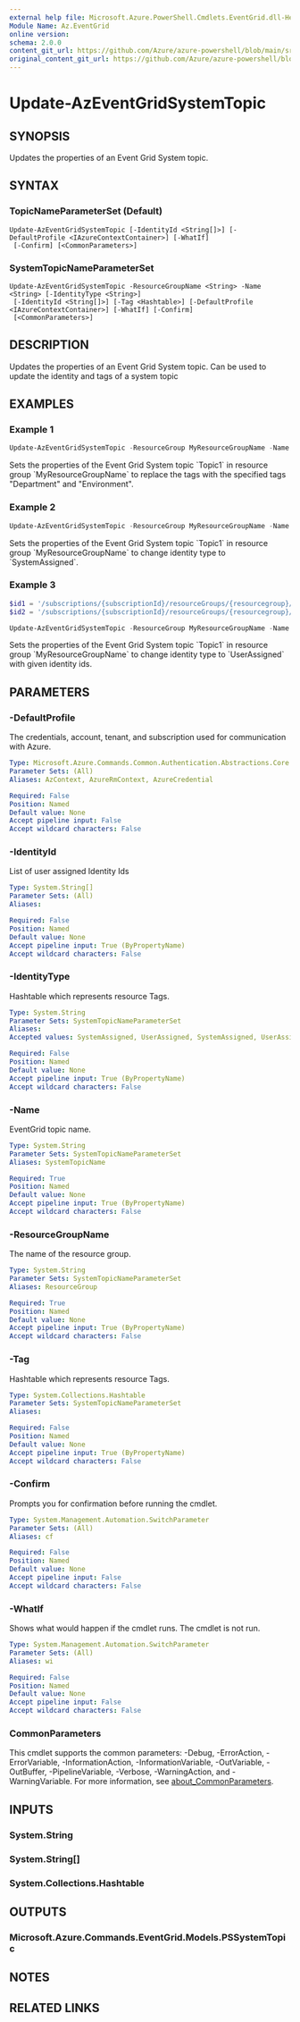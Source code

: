 ```yaml
---
external help file: Microsoft.Azure.PowerShell.Cmdlets.EventGrid.dll-Help.xml
Module Name: Az.EventGrid
online version: 
schema: 2.0.0
content_git_url: https://github.com/Azure/azure-powershell/blob/main/src/EventGrid/EventGrid/help/Update-AzEventGridSystemTopic.md
original_content_git_url: https://github.com/Azure/azure-powershell/blob/main/src/EventGrid/EventGrid/help/Update-AzEventGridSystemTopic.md
---
```


# Update-AzEventGridSystemTopic

## SYNOPSIS
Updates the properties of an Event Grid System topic.

## SYNTAX

### TopicNameParameterSet (Default)
```
Update-AzEventGridSystemTopic [-IdentityId <String[]>] [-DefaultProfile <IAzureContextContainer>] [-WhatIf]
 [-Confirm] [<CommonParameters>]
```

### SystemTopicNameParameterSet
```
Update-AzEventGridSystemTopic -ResourceGroupName <String> -Name <String> [-IdentityType <String>]
 [-IdentityId <String[]>] [-Tag <Hashtable>] [-DefaultProfile <IAzureContextContainer>] [-WhatIf] [-Confirm]
 [<CommonParameters>]
```

## DESCRIPTION
Updates the properties of an Event Grid System topic. Can be used to update the identity and tags of a system topic

## EXAMPLES

### Example 1
```powershell
Update-AzEventGridSystemTopic -ResourceGroup MyResourceGroupName -Name Topic1 -Tag @{ Department="Finance"; Environment="Test" }
```

Sets the properties of the Event Grid System topic \`Topic1\` in resource group \`MyResourceGroupName\` to replace the tags with the specified tags "Department" and "Environment".

### Example 2
```powershell
Update-AzEventGridSystemTopic -ResourceGroup MyResourceGroupName -Name Topic1 -IdentityType "SystemAssigned"
```

Sets the properties of the Event Grid System topic \`Topic1\` in resource group \`MyResourceGroupName\` to change identity type to \`SystemAssigned\`.

### Example 3
```powershell
$id1 = '/subscriptions/{subscriptionId}/resourceGroups/{resourcegroup}/providers/Microsoft.ManagedIdentity/userAssignedIdentities/MSIName'
$id2 = '/subscriptions/{subscriptionId}/resourceGroups/{resourcegroup}/providers/Microsoft.ManagedIdentity/userAssignedIdentities/MSIName'

Update-AzEventGridSystemTopic -ResourceGroup MyResourceGroupName -Name Topic1 -IdentityType "UserAssigned" -IdentityId $id1,$id2
```

Sets the properties of the Event Grid System topic \`Topic1\` in resource group \`MyResourceGroupName\` to change identity type to \`UserAssigned\` with given identity ids.

## PARAMETERS

### -DefaultProfile
The credentials, account, tenant, and subscription used for communication with Azure.

```yaml
Type: Microsoft.Azure.Commands.Common.Authentication.Abstractions.Core.IAzureContextContainer
Parameter Sets: (All)
Aliases: AzContext, AzureRmContext, AzureCredential

Required: False
Position: Named
Default value: None
Accept pipeline input: False
Accept wildcard characters: False
```

### -IdentityId
List of user assigned Identity Ids

```yaml
Type: System.String[]
Parameter Sets: (All)
Aliases:

Required: False
Position: Named
Default value: None
Accept pipeline input: True (ByPropertyName)
Accept wildcard characters: False
```

### -IdentityType
Hashtable which represents resource Tags.

```yaml
Type: System.String
Parameter Sets: SystemTopicNameParameterSet
Aliases:
Accepted values: SystemAssigned, UserAssigned, SystemAssigned, UserAssigned, None

Required: False
Position: Named
Default value: None
Accept pipeline input: True (ByPropertyName)
Accept wildcard characters: False
```

### -Name
EventGrid topic name.

```yaml
Type: System.String
Parameter Sets: SystemTopicNameParameterSet
Aliases: SystemTopicName

Required: True
Position: Named
Default value: None
Accept pipeline input: True (ByPropertyName)
Accept wildcard characters: False
```

### -ResourceGroupName
The name of the resource group.

```yaml
Type: System.String
Parameter Sets: SystemTopicNameParameterSet
Aliases: ResourceGroup

Required: True
Position: Named
Default value: None
Accept pipeline input: True (ByPropertyName)
Accept wildcard characters: False
```

### -Tag
Hashtable which represents resource Tags.

```yaml
Type: System.Collections.Hashtable
Parameter Sets: SystemTopicNameParameterSet
Aliases:

Required: False
Position: Named
Default value: None
Accept pipeline input: True (ByPropertyName)
Accept wildcard characters: False
```

### -Confirm
Prompts you for confirmation before running the cmdlet.

```yaml
Type: System.Management.Automation.SwitchParameter
Parameter Sets: (All)
Aliases: cf

Required: False
Position: Named
Default value: None
Accept pipeline input: False
Accept wildcard characters: False
```

### -WhatIf
Shows what would happen if the cmdlet runs.
The cmdlet is not run.

```yaml
Type: System.Management.Automation.SwitchParameter
Parameter Sets: (All)
Aliases: wi

Required: False
Position: Named
Default value: None
Accept pipeline input: False
Accept wildcard characters: False
```

### CommonParameters
This cmdlet supports the common parameters: -Debug, -ErrorAction, -ErrorVariable, -InformationAction, -InformationVariable, -OutVariable, -OutBuffer, -PipelineVariable, -Verbose, -WarningAction, and -WarningVariable. For more information, see [about_CommonParameters](http://go.microsoft.com/fwlink/?LinkID=113216).

## INPUTS

### System.String

### System.String[]

### System.Collections.Hashtable

## OUTPUTS

### Microsoft.Azure.Commands.EventGrid.Models.PSSystemTopic

## NOTES

## RELATED LINKS

